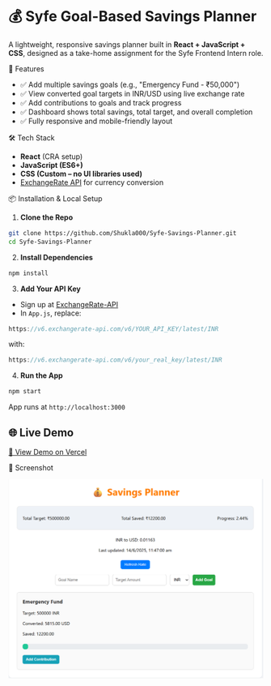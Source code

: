 # 💰 Syfe Goal-Based Savings Planner

A lightweight, responsive savings planner built in **React + JavaScript + CSS**, designed as a take-home assignment for the Syfe Frontend Intern role.



🚀 Features

- ✅ Add multiple savings goals (e.g., "Emergency Fund - ₹50,000")
- ✅ View converted goal targets in INR/USD using live exchange rate
- ✅ Add contributions to goals and track progress
- ✅ Dashboard shows total savings, total target, and overall completion
- ✅ Fully responsive and mobile-friendly layout



 🛠 Tech Stack

- **React** (CRA setup)
- **JavaScript (ES6+)**
- **CSS (Custom – no UI libraries used)**
- [ExchangeRate API](https://app.exchangerate-api.com/) for currency conversion



📦 Installation & Local Setup

1. **Clone the Repo**
```bash
git clone https://github.com/Shukla000/Syfe-Savings-Planner.git
cd Syfe-Savings-Planner
```

2. **Install Dependencies**
```bash
npm install
```

3. **Add Your API Key**
- Sign up at [ExchangeRate-API](https://app.exchangerate-api.com)
- In `App.js`, replace:
```js
https://v6.exchangerate-api.com/v6/YOUR_API_KEY/latest/INR
```
with:
```js
https://v6.exchangerate-api.com/v6/your_real_key/latest/INR
```

4. **Run the App**
```bash
npm start
```

App runs at `http://localhost:3000`


## 🌐 Live Demo
[🔗 View Demo on Vercel](https://syfe-savings-planner-1gzflcs2a-lakshmishree-shuklas-projects.vercel.app)



📸 Screenshot

![Syfe Goal Planner UI](./image.png)




